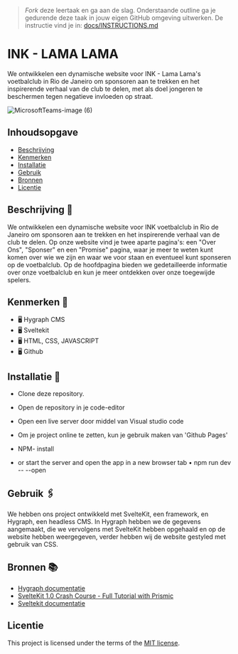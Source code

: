 > _Fork_ deze leertaak en ga aan de slag. 
Onderstaande outline ga je gedurende deze taak in jouw eigen GitHub omgeving uitwerken. 
De instructie vind je in: [docs/INSTRUCTIONS.md](docs/INSTRUCTIONS.md)

# INK - LAMA LAMA 
We ontwikkelen een dynamische website voor INK - Lama Lama's voetbalclub in Rio de Janeiro om sponsoren aan te trekken en het inspirerende verhaal van de club te delen, met als doel jongeren te beschermen tegen negatieve invloeden op straat.

![MicrosoftTeams-image (6)](https://github.com/ArexanK/INK-the-client-case-S14/assets/94745953/8c88fe0b-171b-4c70-a57b-719c49402479)


## Inhoudsopgave

  * [Beschrijving](#beschrijving)
  * [Kenmerken](#kenmerken)
  * [Installatie](#installatie)
  * [Gebruik](#gebruik)
  * [Bronnen](#bronnen)
  * [Licentie](#licentie)

## Beschrijving 📝
We ontwikkelen een dynamische website voor INK voetbalclub in Rio de Janeiro om sponsoren aan te trekken en het inspirerende verhaal van de club te delen. 
Op onze website vind je twee aparte pagina's: een "Over Ons", "Sponser" en een "Promise" pagina, waar je meer te weten kunt komen over wie we zijn en waar we voor staan en eventueel kunt sponseren op de voetbalclub. Op de hoofdpagina bieden we gedetailleerde informatie over onze voetbalclub en kun je meer ontdekken over onze toegewijde spelers.


## Kenmerken 📌
* 🖥 Hygraph CMS
* 🖥 Sveltekit
* 🖥 HTML, CSS, JAVASCRIPT
* 🖥 Github

## Installatie 📲
* Clone deze repository.
* Open de repository in je code-editor
* Open een live server door middel van Visual studio code
* Om je project online te zetten, kun je gebruik maken van 'Github Pages'

* NPM- install 
* or start the server and open the app in a new browser tab
• npm run dev -- --open
  
## Gebruik 🖇
We hebben ons project ontwikkeld met SvelteKit, een framework, en Hygraph, een headless CMS. In Hygraph hebben we de gegevens aangemaakt, die we vervolgens met SvelteKit hebben opgehaald en op de website hebben weergegeven, verder hebben wij de website gestyled met gebruik van CSS.

## Bronnen 📚

* [Hygraph documentatie](https://hygraph.com/docs)
* [SvelteKit 1.0 Crash Course - Full Tutorial with Prismic](https://www.youtube.com/watch?v=mDQy0NsBrwg&t=666s)
* [Sveltekit documentatie](https://kit.svelte.dev/)

## Licentie

This project is licensed under the terms of the [MIT license](./LICENSE).
